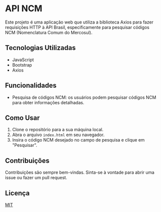 # API NCM

Este projeto é uma aplicação web que utiliza a biblioteca Axios para fazer requisições HTTP à API Brasil, especificamente para pesquisar códigos NCM (Nomenclatura Comum do Mercosul).

## Tecnologias Utilizadas

- JavaScript
- Bootstrap
- Axios

## Funcionalidades

- Pesquisa de códigos NCM: os usuários podem pesquisar códigos NCM para obter informações detalhadas.

## Como Usar

1. Clone o repositório para a sua máquina local.
2. Abra o arquivo `index.html` em seu navegador.
3. Insira o código NCM desejado no campo de pesquisa e clique em "Pesquisar".

## Contribuições

Contribuições são sempre bem-vindas. Sinta-se à vontade para abrir uma issue ou fazer um pull request.

## Licença

[MIT](https://choosealicense.com/licenses/mit/)
